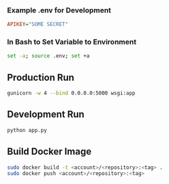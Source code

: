 ### Example .env for Development

```ini
APIKEY="SOME SECRET"
```

### In Bash to Set Variable to Environment

```bash
set -a; source .env; set +a
```

## Production Run

```bash
gunicorn -w 4 --bind 0.0.0.0:5000 wsgi:app
```

## Development Run

```bash
python app.py
```

## Build Docker Image

```bash
sudo docker build -t <account>/<repository>:<tag> .
sudo docker push <account>/<repository>:<tag>
```
